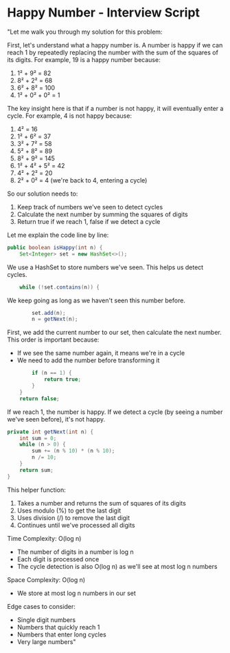 # Happy Number - Interview Script

"Let me walk you through my solution for this problem:

First, let's understand what a happy number is. A number is happy if we can reach 1 by repeatedly replacing the number with the sum of the squares of its digits. For example, 19 is a happy number because:
1. 1² + 9² = 82
2. 8² + 2² = 68
3. 6² + 8² = 100
4. 1² + 0² + 0² = 1

The key insight here is that if a number is not happy, it will eventually enter a cycle. For example, 4 is not happy because:
1. 4² = 16
2. 1² + 6² = 37
3. 3² + 7² = 58
4. 5² + 8² = 89
5. 8² + 9² = 145
6. 1² + 4² + 5² = 42
7. 4² + 2² = 20
8. 2² + 0² = 4 (we're back to 4, entering a cycle)

So our solution needs to:
1. Keep track of numbers we've seen to detect cycles
2. Calculate the next number by summing the squares of digits
3. Return true if we reach 1, false if we detect a cycle

Let me explain the code line by line:

```java
public boolean isHappy(int n) {
    Set<Integer> set = new HashSet<>();
```
We use a HashSet to store numbers we've seen. This helps us detect cycles.

```java
    while (!set.contains(n)) {
```
We keep going as long as we haven't seen this number before.

```java
        set.add(n);
        n = getNext(n);
```
First, we add the current number to our set, then calculate the next number. This order is important because:
- If we see the same number again, it means we're in a cycle
- We need to add the number before transforming it

```java
        if (n == 1) {
            return true;
        }
    }
    return false;
```
If we reach 1, the number is happy. If we detect a cycle (by seeing a number we've seen before), it's not happy.

```java
private int getNext(int n) {
    int sum = 0;
    while (n > 0) {
        sum += (n % 10) * (n % 10);
        n /= 10;
    }
    return sum;
}
```
This helper function:
1. Takes a number and returns the sum of squares of its digits
2. Uses modulo (%) to get the last digit
3. Uses division (/) to remove the last digit
4. Continues until we've processed all digits

Time Complexity: O(log n)
- The number of digits in a number is log n
- Each digit is processed once
- The cycle detection is also O(log n) as we'll see at most log n numbers

Space Complexity: O(log n)
- We store at most log n numbers in our set

Edge cases to consider:
- Single digit numbers
- Numbers that quickly reach 1
- Numbers that enter long cycles
- Very large numbers"
